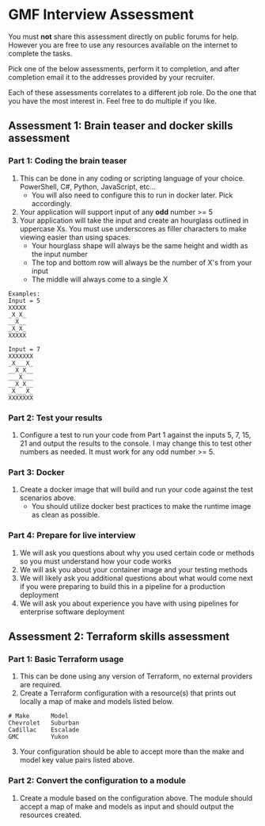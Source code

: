 # GMF Interview Assessment
You must **not** share this assessment directly on public forums for help.  However you are free to use any resources available on the internet to complete the tasks.

Pick one of the below assessments, perform it to completion, and after completion email it to the addresses provided by your recruiter.

Each of these assessments correlates to a different job role.  Do the one that you have the most interest in.  Feel free to do multiple if you like.

## Assessment 1: Brain teaser and docker skills assessment
### Part 1: Coding the brain teaser
1. This can be done in any coding or scripting language of your choice.  PowerShell, C#, Python, JavaScript, etc...
    - You will also need to configure this to run in docker later.  Pick accordingly.
1. Your application will support input of any **odd** number >= 5
1. Your application will take the input and create an hourglass outlined in uppercase Xs.  You must use underscores as filler characters to make viewing easier than using spaces.
    - Your hourglass shape will always be the same height and width as the input number
    - The top and bottom row will always be the number of X's from your input
    - The middle will always come to a single X

```
Examples:
Input = 5
XXXXX
_X_X_
__X__
_X_X_
XXXXX

Input = 7
XXXXXXX
_X___X_
__X_X__
___X___
__X_X__
_X___X_
XXXXXXX
```

### Part 2:  Test your results
1. Configure a test to run your code from Part 1 against the inputs 5, 7, 15, 21 and output the results to the console.  I may change this to test other numbers as needed.  It must work for any odd number >= 5.

### Part 3: Docker
1. Create a docker image that will build and run your code against the test scenarios above.
   - You should utilize docker best practices to make the runtime image as clean as possible.

### Part 4: Prepare for live interview
1. We will ask you questions about why you used certain code or methods so you must understand how your code works
1. We will ask you about your container image and your testing methods
1. We will likely ask you additional questions about what would come next if you were preparing to build this in a pipeline for a production deployment
1. We will ask you about experience you have with using pipelines for enterprise software deployment

## Assessment 2: Terraform skills assessment
### Part 1: Basic Terraform usage
1. This can be done using any version of Terraform, no external providers are required.
2. Create a Terraform configuration with a resource(s) that prints out locally a map of make and models listed below.
```
# Make      Model
Chevrolet   Suburban
Cadillac    Escalade
GMC         Yukon
```
3. Your configuration should be able to accept more than the make and model key value pairs listed above.

### Part 2: Convert the configuration to a module
1. Create a module based on the configuration above. The module should accept a map of make and models as input and should output the resources created.
